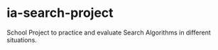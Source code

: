 # ia-search-project
School Project to practice and evaluate Search Algorithms in different situations.
